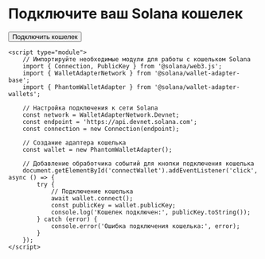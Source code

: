 <html lang="en">
<head>
    <meta charset="UTF-8">
    <meta name="viewport" content="width=device-width, initial-scale=1.0">
    <title>Solana Wallet Connect</title>
    <!-- Загрузите необходимые скрипты и стили для вашего Solana wallet adapter -->
</head>
<body>
    <h1>Подключите ваш Solana кошелек</h1>
    <button id="connectWallet">Подключить кошелек</button>

    <script type="module">
        // Импортируйте необходимые модули для работы с кошельком Solana
        import { Connection, PublicKey } from '@solana/web3.js';
        import { WalletAdapterNetwork } from '@solana/wallet-adapter-base';
        import { PhantomWalletAdapter } from '@solana/wallet-adapter-wallets';

        // Настройка подключения к сети Solana
        const network = WalletAdapterNetwork.Devnet;
        const endpoint = 'https://api.devnet.solana.com';
        const connection = new Connection(endpoint);

        // Создание адаптера кошелька
        const wallet = new PhantomWalletAdapter();

        // Добавление обработчика событий для кнопки подключения кошелька
        document.getElementById('connectWallet').addEventListener('click', async () => {
            try {
                // Подключение кошелька
                await wallet.connect();
                const publicKey = wallet.publicKey;
                console.log('Кошелек подключен:', publicKey.toString());
            } catch (error) {
                console.error('Ошибка подключения кошелька:', error);
            }
        });
    </script>
</body>
</html>
